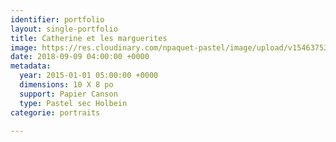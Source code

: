 ```yaml
---
identifier: portfolio
layout: single-portfolio
title: Catherine et les marguerites
image: https://res.cloudinary.com/npaquet-pastel/image/upload/v1546375304/Catherine-et-les-marguerites-pastel-8-X-10-2014.jpg
date: 2018-09-09 04:00:00 +0000
metadata:
  year: 2015-01-01 05:00:00 +0000
  dimensions: 10 X 8 po
  support: Papier Canson
  type: Pastel sec Holbein
categorie: portraits

---
```


